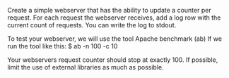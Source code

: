 Create a simple webserver that has the ability to update a counter per request.
For each request the webserver receives, add a log row with the current count of requests. You can write the log to stdout.

To test your webserver, we will use the tool Apache benchmark (ab) 
If we run the tool like this: 
$ ab -n 100 -c 10 <server>

Your webservers request counter should stop at exactly 100.
If possible, limit the use of external libraries as much as possible.
